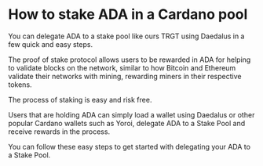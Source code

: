 # How to stake ADA in a Cardano pool

You can delegate ADA to a stake pool like ours TRGT using Daedalus in a few quick and easy steps.

The proof of stake protocol allows users to be rewarded in ADA for helping to validate blocks on the network, similar to how Bitcoin and Ethereum validate their networks with mining, rewarding miners in their respective tokens.

The process of staking is easy and risk free.

Users that are holding ADA can simply load a wallet using Daedalus or other popular Cardano wallets such as Yoroi, delegate ADA to a Stake Pool and receive rewards in the process.

You can follow these easy steps to get started with delegating your ADA to a Stake Pool.

